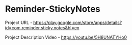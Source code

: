 # Reminder-StickyNotes

Project URL - https://play.google.com/store/apps/details?id=com.reminder.sticky.notes&hl=en

Project Description Video - https://youtu.be/5H8UNATYHo0

